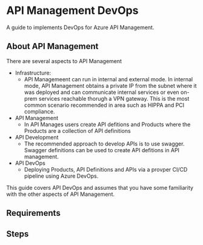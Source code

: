 # API Management DevOps

A guide to implements DevOps for Azure API Management.

## About API Management

There are several aspects to API Management

- Infrastructure:
  - API Managemeent can run in internal and external mode. In internal mode, API Management obtains a private IP from the subnet where it was deployed and can communicate internal services or even on-prem services reachable thorugh a VPN gateway. This is the most common scenario recommended in area such as HIPPA and PCI compliance.
- API Management
  - In API Manages users create API defitions and Products where the Products are a collection of API definitions
- API Development
  - The recommended approach to develop APIs is to use swagger. Swagger definitions can be used to create API defitions in API management.
- API DevOps
  - Deploying Products, API Definitions and APIs via a provper CI/CD pipeline using Azure DevOps. 

This guide covers API DevOps and assumes that you have some familiarity with the other aspects of API Management.

## Requirements

## Steps

